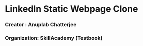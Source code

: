 # LinkedIn Static Webpage Clone

### Creator : Anuplab Chatterjee

### Organization: SkillAcademy (Testbook)
